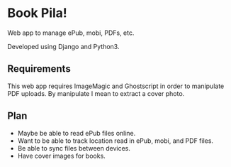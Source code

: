 # Book Pila!

Web app to manage ePub, mobi, PDFs, etc.

Developed using Django and Python3.

## Requirements

This web app requires ImageMagic and Ghostscript in order to manipulate PDF uploads.  By manipulate I mean to extract a cover photo.

## Plan

* Maybe be able to read ePub files online.
* Want to be able to track location read in ePub, mobi, and PDF files.
* Be able to sync files between devices.
* Have cover images for books.
